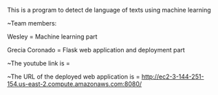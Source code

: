 This is a program to detect de language of texts using machine learning

~Team members:

Wesley = Machine learning part

Grecia Coronado = Flask web application and deployment part

~The youtube link is = 

~The URL of the deployed web application is = http://ec2-3-144-251-154.us-east-2.compute.amazonaws.com:8080/

